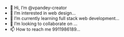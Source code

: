 - 👋 Hi, I’m @vpandey-creator
- 👀 I’m interested in web design...
- 🌱 I’m currently learning full stack web development...
- 💞️ I’m looking to collaborate on ...
- 📫 How to reach me 9911986189...

<!---
vpandey-creator/vpandey-creator is a ✨ special ✨ repository because its `README.md` (this file) appears on your GitHub profile.
You can click the Preview link to take a look at your changes.
--->
